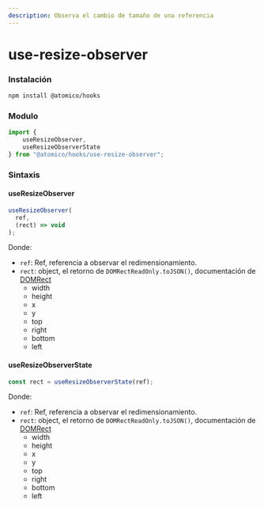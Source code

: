 ```yaml
---
description: Observa el cambio de tamaño de una referencia
---
```


# use-resize-observer

### Instalación

```bash
npm install @atomico/hooks
```

### Modulo

```javascript
import { 
    useResizeObserver, 
    useResizeObserverState 
} from "@atomico/hooks/use-resize-observer";
```

### Sintaxis

#### useResizeObserver

```javascript
useResizeObserver(
  ref,
  (rect) => void
);
```

Donde:

* `ref`: Ref, referencia a observar el redimensionamiento.
* `rect`: object,  el retorno de `DOMRectReadOnly.toJSON()`, documentación de [DOMRect](%20https://developer.mozilla.org/en-US/docs/Web/API/DOMRectReadOnly)
  * width
  * height
  * x
  * y
  * top
  * right
  * bottom
  * left

#### useResizeObserverState

```javascript
const rect = useResizeObserverState(ref);
```

Donde:

* `ref`: Ref, referencia a observar el redimensionamiento.
* `rect`: object,  el retorno de `DOMRectReadOnly.toJSON()`, documentación de [DOMRect](%20https://developer.mozilla.org/en-US/docs/Web/API/DOMRectReadOnly)
  * width
  * height
  * x
  * y
  * top
  * right
  * bottom
  * left


